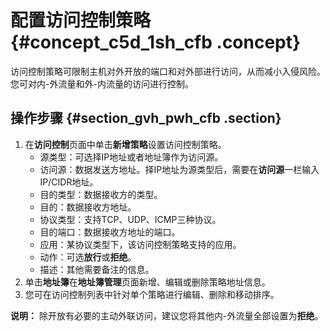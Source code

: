 # 配置访问控制策略 {#concept_c5d_1sh_cfb .concept}

访问控制策略可限制主机对外开放的端口和对外部进行访问，从而减小入侵风险。您可对内-外流量和外-内流量的访问进行控制。

## 操作步骤 {#section_gvh_pwh_cfb .section}

1.  在**访问控制**页面中单击**新增策略**设置访问控制策略。
    -   源类型：可选择IP地址或者地址簿作为访问源。
    -   访问源：数据发送方地址。择IP地址为源类型后，需要在**访问源**一栏输入IP/CIDR地址。
    -   目的类型：数据接收方的类型。
    -   目的：数据接收方地址。
    -   协议类型：支持TCP、UDP、ICMP三种协议。
    -   目的端口：数据接收方地址的端口。
    -   应用：某协议类型下，该访问控制策略支持的应用。
    -   动作：可选**放行**或**拒绝**。
    -   描述：其他需要备注的信息。
2.  单击**地址簿**在**地址簿管理**页面新增、编辑或删除策略地址信息。
3.  您可在访问控制列表中针对单个策略进行编辑、删除和移动排序。

**说明：** 除开放有必要的主动外联访问，建议您将其他内-外流量全部设置为**拒绝**。

